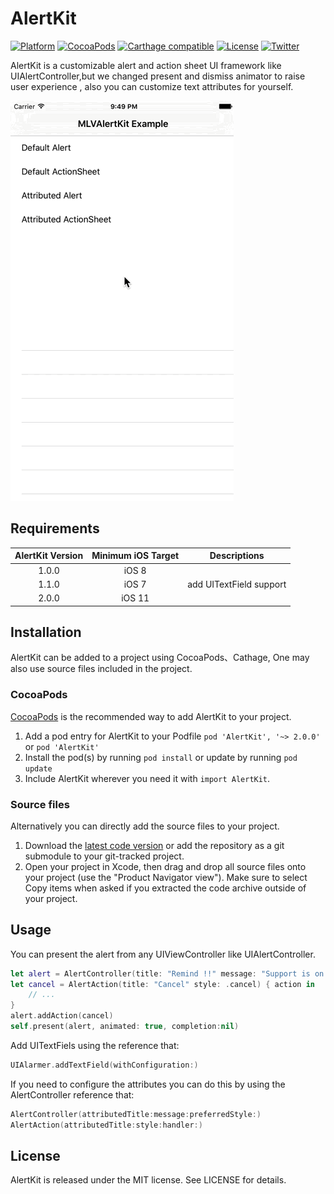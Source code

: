 
# AlertKit
[![Platform](https://img.shields.io/badge/platform-iOS7%2B-lightgrey.svg)]()
[![CocoaPods](https://img.shields.io/badge/pod-1.1.0-377ADE.svg)]()
[![Carthage compatible](https://img.shields.io/badge/Carthage-compatible-4BC51D.svg?style=flat)](https://github.com/Carthage/Carthage)
[![License](http://img.shields.io/badge/license-MIT-black.svg)](http://opensource.org/licenses/MIT)
[![Twitter](https://img.shields.io/badge/twitter-@hdtls-blue.svg?style=flat)](http://twitter.com/hdtls)

AlertKit is a customizable alert and action sheet UI framework like UIAlertController,but we changed present and dismiss animator to raise user experience , also you can customize text attributes for yourself. 

<img src="/Screenshots/example.gif" alt="example" />


## Requirements
| AlertKit Version | Minimum iOS Target  | Descriptions            |
|:-------------------:|:-------------------:|:-----------------------:|
| 1.0.0               | iOS 8               |                         |
| 1.1.0               | iOS 7               | add UITextField support |
| 2.0.0               | iOS 11              |                         |

## Installation
AlertKit can be added to a project using CocoaPods、Cathage, One may also use source files included in the project.

### CocoaPods
[CocoaPods](http://cocoapods.org) is the recommended way to add AlertKit to your project.

1. Add a pod entry for AlertKit to your Podfile `pod 'AlertKit', '~> 2.0.0'` or `pod 'AlertKit'`
2. Install the pod(s) by running `pod install` or update by running `pod update`
3. Include AlertKit wherever you need it with `import AlertKit`.

### Source files
Alternatively you can directly add the source files to your project.

1. Download the [latest code version](https://github.com/hdtls/swift-alertkit/archive/main.zip) or add the repository as a git submodule to your git-tracked project.
2. Open your project in Xcode, then drag and drop all source files onto your project (use the "Product Navigator view"). Make sure to select Copy items when asked if you extracted the code archive outside of your project.

## Usage
You can present the alert from any UIViewController like UIAlertController.
```swift
let alert = AlertController(title: "Remind !!" message: "Support is on Github" preferredStyle:.alert)
let cancel = AlertAction(title: "Cancel" style: .cancel) { action in
    // ...
}
alert.addAction(cancel)
self.present(alert, animated: true, completion:nil)
```

Add UITextFiels using the reference that:
```swift
UIAlarmer.addTextField(withConfiguration:)
```

If you need to configure the attributes you can do this by using the AlertController reference that:
```swift
AlertController(attributedTitle:message:preferredStyle:)
AlertAction(attributedTitle:style:handler:)
```

## License
AlertKit is released under the MIT license. See LICENSE for details.
